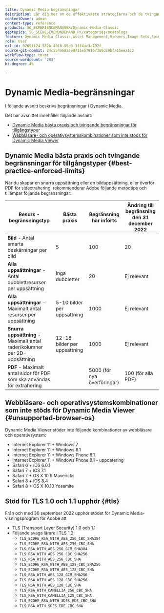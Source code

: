 ```yaml
---
title: Dynamic Media begränsningar
description: Lär dig mer om de effektivaste strategierna och de tvingande gränserna när du skapar en bilduppsättning eller en snurruppsättning, eller överför en PDF. Läs också om webbläsarkombinationer och operativsystemkombinationer som inte stöds för Dynamic Media Viewer.
contentOwner: admin
content-type: reference
products: SG_EXPERIENCEMANAGER/Dynamic-Media-Classic
geptopics: SG_SCENESEVENONDEMAND_PK/categories/ecatalogs
feature: Dynamic Media Classic,Asset Management,Viewers,Image Sets,Spin Sets,eCatalog
role: User
exl-id: 0269ff24-582b-40f8-95e3-3ff4ac3a792f
source-git-commit: 24c554a68a8ed711eb79167386d29bfa1beea1c2
workflow-type: tm+mt
source-wordcount: '283'
ht-degree: 4%

---
```


# Dynamic Media-begränsningar

I följande avsnitt beskrivs begränsningar i Dynamic Media.

Det här avsnittet innehåller följande avsnitt:

* [Dynamic Media bästa praxis och tvingande begränsningar för tillgångstyper](#best-practice-enforced-limits)
* [Webbläsare- och operativsystemskombinationer som inte stöds för Dynamic Media Viewer](#unsupported-browser-os)

## Dynamic Media bästa praxis och tvingande begränsningar för tillgångstyper {#best-practice-enforced-limits}

När du skapar en snurra uppsättning eller en bilduppsättning, eller överför PDF för sidextrahering, rekommenderar Adobe följande metodtips och tillämpar följande begränsningar:

| Resurs - begränsningstyp | Bästa praxis | Begränsning har införts | Ändring till begränsning den 31 december 2022 |
| --- | --- | --- | --- |
| **Bild** - Antal smarta beskärningar per bild | 5 | 100 | 20 |
| **Alla uppsättningar** - Antal dubblettresurser per uppsättning | Inga dubbletter | 20 | Ej relevant |
| **Alla uppsättningar** - Maximalt antal resurser per uppsättning | 5-10 bilder per uppsättning | 1000 | Ej relevant |
| **Snurra uppsättning** - Maximalt antal rader/kolumner per 2D-uppsättning | 12-18 bilder per uppsättning | 1000 | Ej relevant |
| **PDF** - Maximalt antal sidor för PDF som ska användas för extrahering |  | 5000 (för nya överföringar) | 100 (för alla PDF) |

<!-- See also [Dynamic Media limitations](/help/assets/limitations.md). -->

## Webbläsare- och operativsystemskombinationer som inte stöds för Dynamic Media Viewer {#unsupported-browser-os}

Dynamic Media Viewer stöder inte följande kombinationer av webbläsare och operativsystem:

* Internet Explorer 11 + Windows 7
* Internet Explorer 11 + Windows 8.1
* Internet Explorer 11 + Windows Phone 8.1
* Internet Explorer 11 + Windows Phone 8.1 - uppdatering
* Safari 6 + iOS 6.0.1
* Safari 7 + iOS 7.1
* Safari 7 + OS X 10.9 Mavericks
* Safari 8 + iOS 8.4
* Safari 8 + OS X 10.10 Yosemite

## Stöd för TLS 1.0 och 1.1 upphör {#tls}

<!-- CQDOC-19433 -->

Från och med 30 september 2022 upphör stödet för Dynamic Media-visningsprogram för Adobe att

* TLS (Transport Layer Security) 1.0 och 1.1
* Följande svaga lärare i TLS 1.2:
   * `TLS_ECDHE_RSA_WITH_AES_256_CBC_SHA384`
   * `TLS_ECDHE_RSA_WITH_AES_256_CBC_SHA`
   * `TLS_RSA_WITH_AES_256_GCM_SHA384`
   * `TLS_RSA_WITH_AES_256_CBC_SHA256`
   * `TLS_RSA_WITH_AES_256_CBC_SHA`
   * `TLS_ECDHE_RSA_WITH_AES_128_CBC_SHA256`
   * `TLS_ECDHE_RSA_WITH_AES_128_CBC_SHA`
   * `TLS_RSA_WITH_AES_128_GCM_SHA256`
   * `TLS_RSA_WITH_AES_128_CBC_SHA256`
   * `TLS_RSA_WITH_AES_128_CBC_SHA`
   * `TLS_RSA_WITH_CAMELLIA_256_CBC_SHA`
   * `TLS_RSA_WITH_CAMELLIA_128_CBC_SHA`
   * `TLS_ECDHE_RSA_WITH_3DES_EDE_CBC_SHA`
   * `TLS_RSA_WITH_SDES_EDE_CBC_SHA`
